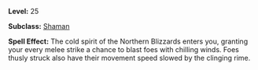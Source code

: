 <!-- TITLE: Spell: Spirit Of Blizzard -->
<!-- SUBTITLE:  -->

**Level:** 25

**Subclass:** [Shaman](shaman)

**Spell Effect:** The cold spirit of the Northern Blizzards enters you, granting your every melee strike a chance to blast foes with chilling winds.  Foes thusly struck also have their movement speed slowed by the clinging rime.